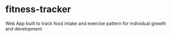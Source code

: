 # fitness-tracker
Web App built to track food intake and exercise pattern for individual growth and development
